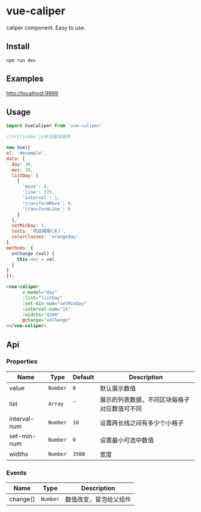 # vue-caliper
caliper component. Easy to use.

## Install
```
npm run dev
```
## Examples
[http://localhost:9999](https://haomingi.github.io/vue-caliper/dists/index.html)

## Usage

```js
import VueCaliper from 'vue-caliper'

//src/index.js中注册该组件

new Vue({
el: '#example',
data: {
  day: 30,
  mes: 30,
  listDay: [
    {
      'move': 0,
      'line': 375,
      'interval': 1,
      'transformMove': 0,
      'transformLine': 0
    }
  ],
  setMinDay: 1,
  texts: '项目期限(天)',
  colorClasses: 'orangeday'
},
methods: {
  onChange (val) {
    this.mes = val
  }
}
});
```
```html
<vue-caliper
      v-model="day"
      :list="listDay"
      :set-min-num="setMinDay"
      :interval-num="15"
      :widths="4200"
      @change="onChange"
></vue-caliper>
```

## Api
### Properties
| Name                 | Type      | Default      | Description                                                        |
|----------------------|-----------|--------------|--------------------------------------------------------------------|
| value                | `Number`  | `0`          | 默认展示数值    |
| list                 | `Array`   | ``           | 展示的列表数据，不同区块每格子对应数值可不同    |
| interval-num         | `Number`  | `10`         | 设置两长线之间有多少个小格子    |
| set-min-num          | `Number`  | `0`          | 设置最小可选中数值    |
| widths               | `Number`  | `3500`       | 宽度    |

### Events
| Name            | Type             | Description                 |
|-----------------|------------------|-----------------------------|
| change()        | `Number`         | 数值改变，冒泡给父组件      |